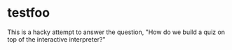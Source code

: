 # testfoo

This is a hacky attempt to answer the question, "How do we build a quiz on top of the interactive interpreter?"
